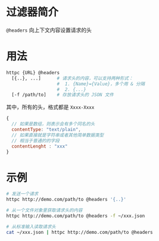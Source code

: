 # 过滤器简介

`@headers` 向上下文内容设置请求的头
 

# 用法

```bash
httpc {URL} @headers  
  [{..}, ...]      # 请求头的内容，可以支持两种形式：
                   #  1. {Name}={Value}，多个用 & 分隔
                   #  2. {...}
  [-f /path/to]    # 存放请求头的 JSON 文件
```

其中，所有的头，格式都是 `Xxxx-Xxxx`

```js
{
  // 如果是数组，则表示会有多个同名的头
  contentType: "text/plain",
  // 如果直接就是字符串或者其他简单数据类型
  // 相当于普通的的字段
  contentLenght : "xxx"
}
```

# 示例

```bash
# 发送一个请求
httpc http://demo.com/path/to @headers '{..}'

# 从一个文件对象里获取请求头的内容
httpc http://demo.com/path/to @headers -f ~/xxx.json

# 从标准输入读取请求头
cat ~/xxx.json | httpc http://demo.com/path/to @headers
```
